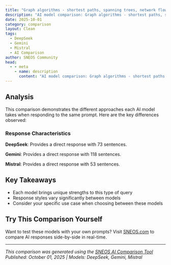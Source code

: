 ```yaml
---
title: "Graph algorithms - shortest paths, spanning trees, network flows"
description: "AI model comparison: Graph algorithms - shortest paths, spanning trees, network flows..."
date: 2025-10-01
category: comparison
layout: Clean
tags:
  - DeepSeek
  - Gemini
  - Mistral
  - AI Comparison
author: SNEOS Community
head:
  - - meta
    - name: description
      content: "AI model comparison: Graph algorithms - shortest paths, spanning trees, network flows..."
---
```


<ChatComparison
  title="Graph algorithms - shortest paths, spanning trees, network flows"
  prompt="Graph algorithms - shortest paths, spanning trees, network flows"
  :responses='{
    "DeepSeek": "Of course. This is a fantastic and fundamental area of computer science. Let\u0027s break down these core graph algorithm categories: Shortest Paths, Spanning Trees, and Network Flows.\n\nI\u0027ll explain the key problems, the most important algorithms, their intuition, and their common applications.\n\n---\n\n### 1. Shortest Paths\n\nThe problem is simple: find the shortest path from a starting node to a target node (or to all other nodes). \u0022Shortest\u0022 can mean minimum number of edges, minimum distance, minimum time, or minimum cost.\n\n#### Key Algorithms:\n\n**a) Dijkstra\u0027s Algorithm**\n*   **Use Case:** Finds shortest paths from a single source node to *all other nodes* in a graph with **non-negative** edge weights.\n*   **Intuition:** A greedy algorithm. It maintains a set of nodes whose shortest distance is known. It repeatedly picks the unvisited node with the smallest known distance, updates the distances of its neighbors, and marks it as visited.\n*   **Complexity:** O((V \u002B E) log V) with a priority queue (where V is vertices, E is edges).\n*   **Analogy:** It\u0027s like a \u0022controlled wavefront\u0022 expanding from the source, always extending the shortest known path first.\n*   **Applications:**\n    *   GPS navigation (finding the fastest route).\n    *   Network routing protocols (e.g., OSPF).\n    *   Social networks (finding the degree of separation).\n\n**b) Bellman-Ford Algorithm**\n*   **Use Case:** Finds shortest paths from a single source in graphs that **can have negative edge weights**. It can also **detect negative weight cycles**.\n*   **Intuition:** Relax all edges repeatedly. It does this |V| - 1 times. If a shorter path can still be found on the |V|-th iteration, a negative cycle exists.\n*   **Complexity:** O(V * E), which is slower than Dijkstra.\n*   **Applications:**\n    *   Routing in networks where costs can be negative.\n    *   Arbitrage detection in currency exchange markets (by transforming the problem and looking for negative cycles).\n\n**c) Floyd-Warshall Algorithm**\n*   **Use Case:** Finds the shortest paths **between every pair of nodes**.\n*   **Intuition:** A dynamic programming algorithm. It considers each node as a potential intermediate point in the shortest path between two other nodes.\n*   **Complexity:** O(V\u00B3), so it\u0027s only practical for graphs that aren\u0027t too large.\n*   **Applications:**\n    *   Precomputing all-pairs shortest paths for fast query response (e.g., \u0022is there a connection between any two users?\u0022).\n    *   Computing the transitive closure of a graph.\n\n---\n\n### 2. Spanning Trees\n\nA spanning tree of a connected, undirected graph is a subgraph that is a tree and includes all the vertices. A **Minimum Spanning Tree (MST)** is a spanning tree with the minimum possible total edge weight.\n\n#### Key Algorithms:\n\n**a) Kruskal\u0027s Algorithm**\n*   **Intuition:** A greedy algorithm. It starts with all vertices and no edges. It then sorts all edges by weight and adds them one by one to the growing forest, **but only if adding the edge does not form a cycle**. Union-Find (Disjoint Set) data structure is used for efficient cycle detection.\n*   **Complexity:** O(E log V) due to sorting.\n*   **Analogy:** Building a network by always choosing the cheapest possible connection that links two previously unconnected components.\n\n**b) Prim\u0027s Algorithm**\n*   **Intuition:** Also a greedy algorithm. It starts from an arbitrary vertex and grows the MST one vertex at a time. At each step, it adds the cheapest edge that connects a vertex in the MST to a vertex outside the MST.\n*   **Complexity:** O(E log V) with a priority queue.\n*   **Analogy:** Growing a \u0022crystal\u0022 from a seed. You always add the cheapest piece attached to the existing crystal.\n\n**Applications of MST:**\n*   Designing network infrastructure (least-cost fiber optic cable layout connecting all cities).\n*   Circuit design (minimizing wire length).\n*   Cluster analysis in machine learning.\n\n---\n\n### 3. Network Flows\n\nThe problem is modeled as a **flow network**: a directed graph where each edge has a **capacity**. There is a **source** node (S) that produces flow and a **sink** node (T) that consumes it. The goal is to find the **maximum flow** from S to T that does not exceed any edge capacity.\n\n#### Key Algorithm:\n\n**Ford-Fulkerson Method (with Edmonds-Karp implementation)**\n*   **Intuition:** The core idea is to **start with a flow of zero and repeatedly find an \u0022augmenting path\u0022** from the source to the sink in the **residual graph** and push as much flow as possible along it. The residual graph is a key concept\u2014it shows the remaining capacity on edges and allows for \u0022undoing\u0022 flow.\n*   **Residual Graph:** For an edge with capacity \u0060c\u0060 and flow \u0060f\u0060, you create:\n    *   A **forward edge** with remaining capacity \u0060c - f\u0060.\n    *   A **backward edge** with capacity \u0060f\u0060 (representing the ability to reduce flow).\n*   **Edmonds-Karp:** An implementation of Ford-Fulkerson that uses BFS to find the augmenting path. This guarantees a polynomial time complexity.\n*   **Complexity:** O(V * E\u00B2) for Edmonds-Karp.\n*   **Max-Flow Min-Cut Theorem:** The value of the maximum flow is equal to the capacity of the minimum cut (a partition of nodes separating S and T with the smallest total capacity). This is a fundamental duality theorem.\n\n**Applications of Max Flow:**\n*   **Bipartite Matching:** Finding the maximum matching in a bipartite graph (e.g., assigning jobs to applicants).\n*   **Airline Scheduling:** Maximizing the utilization of airplanes and crews.\n*   **Image Segmentation:** Separating an image into foreground and background.\n*   **Baseball Elimination:** Determining if a team is mathematically eliminated from winning their division.\n\n---\n\n### Summary Table\n\n| Category | Problem | Key Algorithms | Key Idea | Best For |\n| :--- | :--- | :--- | :--- | :--- |\n| **Shortest Path** | Single-Source | **Dijkstra\u0027s** | Greedy expansion from closest node | Non-negative weights |\n| | Single-Source | **Bellman-Ford** | Relax all edges repeatedly | Graphs with negative weights |\n| | All-Pairs | **Floyd-Warshall** | Dynamic Programming with intermediates | Dense graphs, small V |\n| **Spanning Tree** | Minimum Spanning Tree | **Kruskal\u0027s** | Add cheapest edges, avoid cycles | Sparse graphs |\n| | Minimum Spanning Tree | **Prim\u0027s** | Grow a tree from a single node | Dense graphs |\n| **Network Flow** | Maximum Flow | **Ford-Fulkerson/Edmonds-Karp** | Find augmenting paths in residual graph | Modeling flow/capacity systems |\n\nThese algorithms form the backbone of graph theory applications and are essential knowledge for fields like computer networking, operations research, logistics, and social network analysis.",
    "Gemini": "Okay, let\u0027s break down the core concepts and applications of graph algorithms related to shortest paths, spanning trees, and network flows.  These are fundamental and widely used in computer science and various fields.\n\n**1. Shortest Paths**\n\n*   **Goal:** Find the path between two vertices in a graph such that the sum of the weights of its constituent edges is minimized.\n\n*   **Types of Shortest Path Problems:**\n\n    *   **Single-Source Shortest Path (SSSP):**  Find the shortest path from a designated *source* vertex to all other vertices in the graph.  This is the most common variant.\n    *   **Single-Destination Shortest Path:**  Find the shortest path from all vertices in the graph to a designated *destination* vertex.  This is equivalent to the SSSP problem on the graph with the direction of every edge reversed.\n    *   **All-Pairs Shortest Path (APSP):**  Find the shortest path between every pair of vertices in the graph.\n\n*   **Algorithms:**\n\n    *   **Dijkstra\u0027s Algorithm:**\n\n        *   **Purpose:**  Finds the SSSP in a weighted graph with *non-negative* edge weights.\n        *   **Mechanism:**  Uses a greedy approach.  It maintains a set of visited vertices and a priority queue (usually a min-heap) of unvisited vertices, prioritized by their current shortest distance estimate from the source.  It iteratively selects the vertex with the smallest distance estimate, marks it as visited, and updates the distance estimates of its neighbors.\n        *   **Complexity:** O(V\u003Csup\u003E2\u003C/sup\u003E) with an adjacency matrix, or O((V \u002B E)log V) with an adjacency list and a binary heap, or O(E \u002B V log V) with a Fibonacci heap (though Fibonacci heaps are often impractical due to constant factor overhead). \u0060V\u0060 is the number of vertices and \u0060E\u0060 is the number of edges.\n        *   **Limitations:**  Doesn\u0027t work with negative edge weights.  If negative cycles are present, it can lead to incorrect results (infinite loops).\n\n    *   **Bellman-Ford Algorithm:**\n\n        *   **Purpose:**  Finds the SSSP in a weighted graph, *including* graphs with negative edge weights.  It can also detect the presence of negative cycles.\n        *   **Mechanism:**  Works by iteratively relaxing edges.  It repeatedly goes through all edges in the graph and updates the distance estimates of vertices. After V-1 iterations, if any edge can still be relaxed, it means a negative cycle exists.\n        *   **Complexity:** O(V * E)\n        *   **Advantages:** Handles negative edge weights and detects negative cycles.\n        *   **Disadvantages:** Slower than Dijkstra\u0027s for graphs with only non-negative edge weights.\n\n    *   **Floyd-Warshall Algorithm:**\n\n        *   **Purpose:**  Finds the APSP in a weighted graph.  It can handle negative edge weights and detect negative cycles.\n        *   **Mechanism:**  Uses dynamic programming.  It iteratively considers each vertex as an intermediate vertex in the shortest path between all pairs of vertices.\n        *   **Complexity:** O(V\u003Csup\u003E3\u003C/sup\u003E)\n        *   **Advantages:** Simple to implement.  Good for dense graphs where the number of edges is close to V\u003Csup\u003E2\u003C/sup\u003E.\n        *   **Disadvantages:** Less efficient than using Dijkstra\u0027s algorithm V times for sparse graphs.\n\n    *   **A* Search (A-Star):**\n\n        *   **Purpose:** Find the shortest path from a starting node to a goal node. It\u0027s particularly useful when you know (or can estimate) the \u0022distance\u0022 to the goal.\n        *   **Mechanism:** An informed search algorithm that uses a heuristic function, \u0060h(n)\u0060, to estimate the cost of the cheapest path from node \u0060n\u0060 to the goal. It combines this with the actual cost from the start node to node \u0060n\u0060, denoted by \u0060g(n)\u0060. The algorithm evaluates nodes by combining \u0060g(n)\u0060 and \u0060h(n)\u0060, i.e. f(n) = g(n) \u002B h(n).\n        *   **Heuristic Function:** The choice of the heuristic function affects the algorithm\u0027s performance. If \u0060h(n)\u0060 is admissible (never overestimates the actual cost to reach the goal), A* is guaranteed to find the optimal solution.\n        *   **Complexity:**  Depends on the heuristic function. In the worst case, it can be exponential.  With a good heuristic, it can be significantly faster than Dijkstra\u0027s.\n        *   **Applications:** Pathfinding in games, robotics, and route planning.\n\n*   **Applications of Shortest Path Algorithms:**\n\n    *   **Navigation:** Finding the shortest route between two locations (GPS, mapping applications).\n    *   **Network Routing:** Determining the optimal path for data packets to travel across a network.\n    *   **Transportation Planning:**  Optimizing delivery routes and transportation schedules.\n    *   **Resource Allocation:**  Finding the most efficient way to allocate resources in a network.\n    *   **Social Network Analysis:** Determining the \u0022shortest\u0022 social connection between two people.\n    *   **Compiler Optimization:** Instruction scheduling.\n\n**2. Spanning Trees**\n\n*   **Goal:**  Find a subset of the edges of a connected, undirected graph that forms a tree that connects all the vertices.\n\n*   **Minimum Spanning Tree (MST):** A spanning tree where the sum of the weights of the edges is minimized.\n\n*   **Algorithms:**\n\n    *   **Kruskal\u0027s Algorithm:**\n\n        *   **Purpose:**  Finds the MST of a weighted, undirected graph.\n        *   **Mechanism:**  A greedy algorithm.  It sorts the edges of the graph in ascending order of weight.  Then, it iteratively adds edges to the MST, as long as adding the edge does not create a cycle.  A disjoint-set data structure (Union-Find) is typically used to efficiently detect cycles.\n        *   **Complexity:** O(E log E) or O(E log V) (since E can be at most V\u003Csup\u003E2\u003C/sup\u003E, log E is O(log V))\n        *   **Advantages:** Simple to implement.  Often efficient for sparse graphs.\n\n    *   **Prim\u0027s Algorithm:**\n\n        *   **Purpose:**  Finds the MST of a weighted, undirected graph.\n        *   **Mechanism:**  A greedy algorithm.  It starts with an arbitrary vertex and iteratively adds the minimum-weight edge that connects a vertex in the MST to a vertex not yet in the MST.  A priority queue (min-heap) is typically used to efficiently find the minimum-weight edge.\n        *   **Complexity:** O(V\u003Csup\u003E2\u003C/sup\u003E) with an adjacency matrix, or O(E log V) with an adjacency list and a binary heap, or O(E \u002B V log V) with a Fibonacci heap.\n        *   **Advantages:**  Can be more efficient than Kruskal\u0027s for dense graphs.\n\n*   **Applications of Spanning Trees:**\n\n    *   **Network Design:**  Connecting all nodes in a network with the minimum possible cost.\n    *   **Clustering:**  Grouping similar data points together.\n    *   **Image Segmentation:**  Dividing an image into different regions.\n    *   **Computer Vision:** Feature extraction.\n    *   **Bioinformatics:** Phylogenetic tree construction.\n    *   **Infrastructure Planning:**  Designing efficient road networks, power grids, or communication networks.\n\n**3. Network Flows**\n\n*   **Goal:**  Determine the maximum amount of \u0022flow\u0022 that can be sent from a source vertex to a sink vertex in a directed graph, subject to capacity constraints on the edges.\n\n*   **Key Concepts:**\n\n    *   **Network:** A directed graph where each edge has a capacity (a non-negative integer or real number) representing the maximum amount of flow that can pass through that edge.\n    *   **Source (s):** The vertex where the flow originates.\n    *   **Sink (t):** The vertex where the flow terminates.\n    *   **Flow:**  An assignment of a flow value to each edge, subject to the following constraints:\n        *   The flow on an edge cannot exceed its capacity.\n        *   For every vertex (except the source and sink), the total flow entering the vertex must equal the total flow leaving the vertex (flow conservation).\n    *   **Residual Graph:** A graph that represents the remaining capacity on each edge after a certain amount of flow has been assigned.  It contains both forward edges (with remaining capacity) and backward edges (with the amount of flow currently on the original edge).\n    *   **Augmenting Path:** A path from the source to the sink in the residual graph.  Sending flow along an augmenting path increases the overall flow in the network.\n\n*   **Algorithms:**\n\n    *   **Ford-Fulkerson Algorithm:**\n\n        *   **Purpose:**  Finds the maximum flow in a network.\n        *   **Mechanism:**  Repeatedly finds augmenting paths in the residual graph and increases the flow along those paths until no more augmenting paths can be found.\n        *   **Complexity:** O(E * f), where \u0060f\u0060 is the maximum flow value.  This is pseudo-polynomial time.  The algorithm can be inefficient if the capacities are large integers.\n        *   **Issues:**  Can be very slow with poorly chosen augmenting paths or irrational capacities.\n\n    *   **Edmonds-Karp Algorithm:**\n\n        *   **Purpose:**  Finds the maximum flow in a network.  It\u0027s a specialization of Ford-Fulkerson.\n        *   **Mechanism:**  Uses a Breadth-First Search (BFS) to find the shortest augmenting path in the residual graph.\n        *   **Complexity:** O(V * E\u003Csup\u003E2\u003C/sup\u003E).\n        *   **Advantages:**  Guaranteed polynomial time complexity, regardless of the capacities.\n\n    *   **Dinic\u0027s Algorithm:**\n\n        *   **Purpose:** Finds the maximum flow in a network.\n        *   **Mechanism:** A more efficient implementation of the augmenting path method.  It uses a layered network (constructed with BFS) to find blocking flows (flows that saturate at least one edge on every path).\n        *   **Complexity:** O(V\u003Csup\u003E2\u003C/sup\u003EE)\n\n*   **Applications of Network Flows:**\n\n    *   **Transportation Planning:**  Optimizing the flow of goods through a transportation network.\n    *   **Network Routing:**  Determining the maximum data throughput in a communication network.\n    *   **Matching Problems:**  Finding the maximum matching in a bipartite graph (e.g., matching students to internships).\n    *   **Image Segmentation:**  Dividing an image into foreground and background regions.\n    *   **Data Mining:**  Finding patterns in data.\n    *   **Project Scheduling:**  Determining the minimum time required to complete a project.\n\n**Important Considerations:**\n\n*   **Negative Edge Weights:** Be mindful of negative edge weights, as they can cause issues with Dijkstra\u0027s algorithm. Bellman-Ford or Floyd-Warshall are required for shortest path problems involving negative edges.\n*   **Graph Representation:** The choice of graph representation (adjacency matrix vs. adjacency list) can significantly affect the performance of graph algorithms. Adjacency lists are generally preferred for sparse graphs, while adjacency matrices are better for dense graphs.\n*   **Data Structures:**  Priority queues (heaps) are commonly used in Dijkstra\u0027s and Prim\u0027s algorithms for efficient selection of vertices or edges.  Disjoint-set data structures are crucial for Kruskal\u0027s algorithm.\n*   **Algorithm Selection:**  The best algorithm for a particular problem depends on the specific characteristics of the graph (e.g., density, edge weights, presence of negative cycles).\n\nThis overview should give you a good foundation in shortest paths, spanning trees, and network flows.  Remember to study implementations and work through practice problems to solidify your understanding. Good luck!\n",
    "Mistral": "Graph algorithms are fundamental in computer science and have wide-ranging applications in various fields such as network design, routing, and optimization. Here are some key graph algorithms related to shortest paths, spanning trees, and network flows:\n\n### Shortest Paths\n\n1. **Dijkstra\u0027s Algorithm**:\n   - **Description**: Finds the shortest path from a single source vertex to all other vertices in a graph with non-negative weights.\n   - **Complexity**: O(V^2) for a simple implementation, O(E \u002B V log V) using a priority queue (e.g., Fibonacci heap).\n   - **Use Case**: Routing algorithms, GPS navigation.\n\n2. **Bellman-Ford Algorithm**:\n   - **Description**: Finds the shortest path from a single source vertex to all other vertices in a graph, allowing for negative weights but no negative cycles.\n   - **Complexity**: O(V * E).\n   - **Use Case**: Networks with negative weights, detecting negative cycles.\n\n3. **A* Algorithm**:\n   - **Description**: An informed search algorithm that uses heuristics to improve efficiency. It is often used in pathfinding and graph traversal.\n   - **Complexity**: Depends on the heuristic used.\n   - **Use Case**: Game development, robotics.\n\n4. **Floyd-Warshall Algorithm**:\n   - **Description**: Finds the shortest paths between all pairs of vertices in a weighted graph.\n   - **Complexity**: O(V^3).\n   - **Use Case**: Network analysis, all-pairs shortest paths.\n\n### Spanning Trees\n\n1. **Kruskal\u0027s Algorithm**:\n   - **Description**: Finds the minimum spanning tree (MST) of a connected, undirected graph using a greedy approach.\n   - **Complexity**: O(E log E) or O(E log V) using a disjoint-set data structure.\n   - **Use Case**: Network design, clustering.\n\n2. **Prim\u0027s Algorithm**:\n   - **Description**: Finds the MST of a connected, undirected graph starting from an arbitrary vertex.\n   - **Complexity**: O(E log V) using a priority queue.\n   - **Use Case**: Network design, clustering.\n\n3. **Bor\u016Fvka\u0027s Algorithm**:\n   - **Description**: One of the earliest algorithms for finding the MST, it iteratively merges components.\n   - **Complexity**: O(E log V).\n   - **Use Case**: Historical interest, educational purposes.\n\n### Network Flows\n\n1. **Ford-Fulkerson Algorithm**:\n   - **Description**: Computes the maximum flow in a flow network. It uses the concept of augmenting paths.\n   - **Complexity**: O(E * f), where f is the maximum flow.\n   - **Use Case**: Network flow problems, resource allocation.\n\n2. **Edmonds-Karp Algorithm**:\n   - **Description**: An implementation of the Ford-Fulkerson algorithm using BFS to find augmenting paths.\n   - **Complexity**: O(V * E^2).\n   - **Use Case**: Network flow problems, resource allocation.\n\n3. **Push-Relabel Algorithm**:\n   - **Description**: A more efficient algorithm for finding the maximum flow in a flow network.\n   - **Complexity**: O(V^2 * E).\n   - **Use Case**: Network flow problems, resource allocation.\n\n4. **Capacity Scaling Algorithm**:\n   - **Description**: An algorithm that scales the capacity of edges to find the maximum flow.\n   - **Complexity**: O(E^2 log U), where U is the maximum capacity.\n   - **Use Case**: Network flow problems, resource allocation.\n\n### Applications\n\n- **Shortest Paths**: Used in routing protocols, GPS systems, and logistics.\n- **Spanning Trees**: Used in network design, clustering, and electrical grid planning.\n- **Network Flows**: Used in resource allocation, traffic management, and supply chain optimization.\n\nThese algorithms are essential tools in the field of graph theory and have numerous practical applications across various domains."
  }'
  published-date="11:29"
/>

## Analysis

This comparison demonstrates the different approaches each AI model takes when responding to the same prompt. Here are the key differences observed:

### Response Characteristics

**DeepSeek**: Provides a direct response with 73 sentences. 

**Gemini**: Provides a direct response with 118 sentences. 

**Mistral**: Provides a direct response with 53 sentences. 

## Key Takeaways

- Each model brings unique strengths to this type of query
- Response styles vary significantly between models
- Consider your specific use case when choosing between these models

## Try This Comparison Yourself

Want to test these models with your own prompts? Visit [SNEOS.com](https://sneos.com) to compare AI responses side-by-side in real-time.

---

*This comparison was generated using the [SNEOS AI Comparison Tool](https://sneos.com)*
*Published: October 01, 2025 | Models: DeepSeek, Gemini, Mistral*
